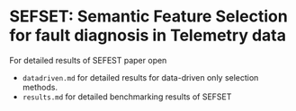 # SEFSET: Semantic Feature Selection for fault diagnosis in Telemetry data

For detailed results of SEFEST paper open
- ```datadriven.md``` for detailed results for data-driven only selection methods.
- ```results.md``` for detailed benchmarking results of SEFSET
